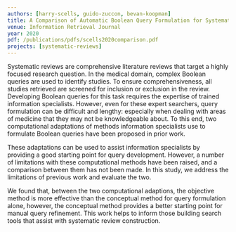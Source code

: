 ```yaml
---
authors: [harry-scells, guido-zuccon, bevan-koopman]
title: A Comparison of Automatic Boolean Query Formulation for Systematic Reviews 
venue: Information Retrieval Journal
year: 2020
pdf: /publications/pdfs/scells2020comparison.pdf
projects: [systematic-reviews] 
---
```


Systematic reviews are comprehensive literature reviews that target a highly focused research question. In the medical domain, complex Boolean queries are used to identify studies. To ensure comprehensiveness, all studies retrieved are screened for inclusion or exclusion in the review.
Developing Boolean queries for this task requires the expertise of trained information specialists. However, even for these expert searchers, query formulation can be difficult and lengthy: especially when dealing with areas of medicine that they may not be knowledgeable about. To this end, two computational adaptations of methods information specialists use to formulate Boolean queries have been proposed in prior work.

These adaptations can be used to assist information specialists by providing a good starting point for query development. However, a number of limitations with these computational methods have been raised, and a comparison between them has not been made. In this study, we address the limitations of previous work and evaluate the two.

We found that, between the two computational adaptions, the objective method is more effective than the conceptual method for query formulation alone, however, the conceptual method provides a better starting point for manual query refinement.
This work helps to inform those building search tools that assist with systematic review construction.
